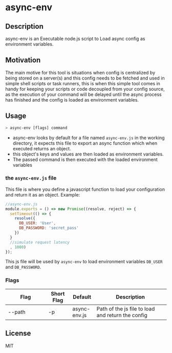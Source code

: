 
# async-env
## Description
async-env is an Executable node.js script to Load async config as environment variables.
## Motivation
The main motive for this tool is situations when config is centralized by being stored on a server(s) and this config needs to be fetched and used in simple shell scripts or task runners,
this is when this simple tool comes in handy for keeping your scripts or code decoupled from your config source, as the execution of your command will be delayed until the async process has finished and the config is loaded as environment variables.
## Usage
```bash
> async-env [flags] command
```
- async-env looks by default for a file named `async-env.js` in the working directory, it expects this file to export an async function which when executed returns an object.
- this object's keys and values are then loaded as environment variables.
- The passed command is then executed with the loaded environment variables

### the `async-env.js` file
This file is where you define a javascript function to load your configuration and return it as an object.
Example:
```javascript
//async-env.js
module.exports = () => new Promise((resolve, reject) => {
  setTimeout(() => {
    resolve({
      DB_USER: 'User',
      DB_PASSWORD: 'secret_pass'
    })
  }
  //simulate request latency
  , 1000)
});
```
This js file will be used by `async-env` to load environment variables `DB_USER` and `DB_PASSWORD`.
### Flags
<table>
  <thead>
    <tr>
      <th width="25%">Flag</th>
      <th width="15%">Short Flag</th>
      <th width="15%">Default</th>
      <th>Description</th>
    </tr>
  </thead>
  <tbody>
	  <tr>
	  <td>--path</td>
	  <td>-p</td>
	  <td>async-env.js</td>
	  <td>Path of the js file to load and return the config</td>
	  </tr>
  </tbody>
</table>

## License
MIT